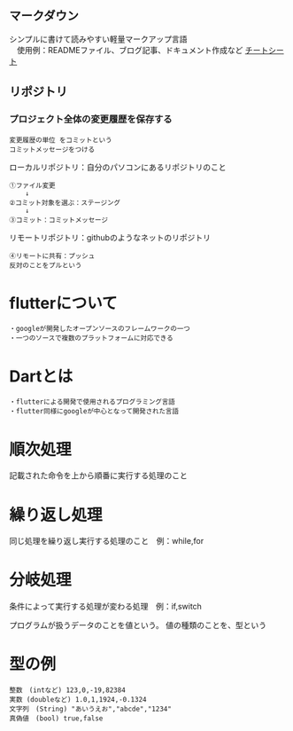 ## マークダウン
シンプルに書けて読みやすい軽量マークアップ言語   
　使用例：READMEファイル、ブログ記事、ドキュメント作成など
 [チートシート](https://github.com/f24ba067/Flutter/blob/main/%E3%83%81%E3%83%BC%E3%83%88%E3%82%B7%E3%83%BC%E3%83%88.md)
## リポジトリ
### プロジェクト全体の変更履歴を保存する
	変更履歴の単位 をコミットという
	コミットメッセージをつける

ローカルリポジトリ：自分のパソコンにあるリポジトリのこと

	①ファイル変更
		↓
	②コミット対象を選ぶ：ステージング
		↓
	③コミット：コミットメッセージ

リモートリポジトリ：githubのようなネットのリポジトリ

	④リモートに共有：プッシュ
	反対のことをプルという

# flutterについて
	・googleが開発したオープンソースのフレームワークの一つ
	・一つのソースで複数のプラットフォームに対応できる

# Dartとは
	・flutterによる開発で使用されるプログラミング言語
	・flutter同様にgoogleが中心となって開発された言語

# 順次処理
  記載された命令を上から順番に実行する処理のこと
# 繰り返し処理
  同じ処理を繰り返し実行する処理のこと　例：while,for
# 分岐処理
  条件によって実行する処理が変わる処理　例：if,switch

プログラムが扱うデータのことを値という。
値の種類のことを、型という

# 型の例
    整数　(intなど) 123,0,-19,82384
    実数 (doubleなど) 1.0,1,1924,-0.1324
    文字列　(String) "あいうえお","abcde","1234"
    真偽値　(bool) true,false

